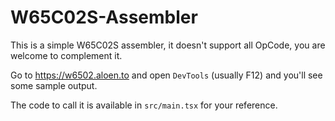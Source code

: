 # W65C02S-Assembler

This is a simple W65C02S assembler, it doesn't support all OpCode, you are welcome to complement it.

Go to https://w6502.aloen.to and open `DevTools` (usually F12) and you'll see some sample output.

The code to call it is available in `src/main.tsx` for your reference.
